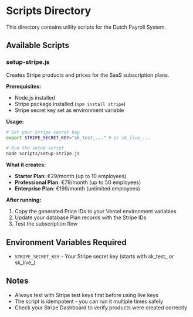 # Scripts Directory

This directory contains utility scripts for the Dutch Payroll System.

## Available Scripts

### setup-stripe.js

Creates Stripe products and prices for the SaaS subscription plans.

**Prerequisites:**
- Node.js installed
- Stripe package installed (`npm install stripe`)
- Stripe secret key set as environment variable

**Usage:**
```bash
# Set your Stripe secret key
export STRIPE_SECRET_KEY="sk_test_..." # or sk_live_...

# Run the setup script
node scripts/setup-stripe.js
```

**What it creates:**
- **Starter Plan**: €29/month (up to 10 employees)
- **Professional Plan**: €79/month (up to 50 employees)  
- **Enterprise Plan**: €199/month (unlimited employees)

**After running:**
1. Copy the generated Price IDs to your Vercel environment variables
2. Update your database Plan records with the Stripe IDs
3. Test the subscription flow

## Environment Variables Required

- `STRIPE_SECRET_KEY` - Your Stripe secret key (starts with sk_test_ or sk_live_)

## Notes

- Always test with Stripe test keys first before using live keys
- The script is idempotent - you can run it multiple times safely
- Check your Stripe Dashboard to verify products were created correctly

